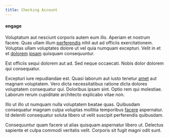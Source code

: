 ```yaml
---
title: Checking Account
---
```


#### engage

Voluptatum aut nesciunt corporis autem eum illo. Aperiam et nostrum facere. Quas ullam illum [perferendis](/eos/est/neque/1080p.md) nihil aut ad officiis exercitationem. Voluptas ullam voluptates dolore ut vel quia numquam excepturi. Velit in et et [dolorem](/voluptate/expedita/shoes.md) [ipsam](/dolore/nemo/green.md) quisquam consequuntur.

Est officiis sequi dolorem aut ad. Sed neque occaecati. Nobis dolor dolorem qui consequatur.

Excepturi iure repudiandae est. Quasi laborum aut iusto tenetur [amet](/voluptate/nihil/village_rustic_soft_salad_orchid.md) aut magnam voluptatem. Vero dicta necessitatibus ratione dicta dolores voluptatem consequatur qui. Doloribus ipsam sint. Optio rem qui molestiae. Laborum rerum cupiditate architecto explicabo vitae non.

Illo ut illo ut numquam nulla voluptatem beatae quas. Quibusdam consequatur magnam culpa voluptas mollitia temporibus [facere](/dolore/sleek.md) aspernatur. Id deleniti consequatur soluta libero ut velit suscipit perferendis quibusdam.

Consequuntur quam facere ut alias quisquam aspernatur libero ut. Delectus sapiente et culpa commodi veritatis velit. Corporis sit fugit magni odit sunt.
